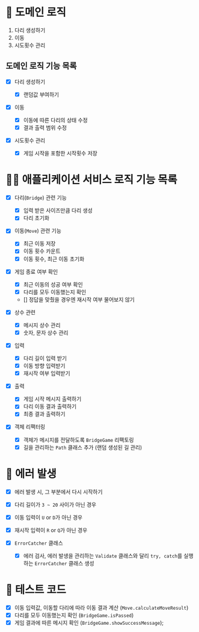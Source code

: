 # 🚀 도메인 로직

1. 다리 생성하기
2. 이동
3. 시도횟수 관리

## 도메인 로직 기능 목록

- [x] 다리 생성하기

  - [x] 랜덤값 부여하기

- [x] 이동

  - [x] 이동에 따른 다리의 상태 수정
  - [x] 결과 출력 범위 수정

- [x] 시도횟수 관리
  - [x] 게임 시작을 포함한 시작횟수 저장

# 🧑‍💻 애플리케이션 서비스 로직 기능 목록

- [x] 다리(`Bridge`) 관련 기능

  - [x] 입력 받은 사이즈만큼 다리 생성
  - [x] 다리 초기화

- [x] 이동(`Move`) 관련 기능

  - [x] 최근 이동 저장
  - [x] 이동 횟수 카운트
  - [x] 이동 횟수, 최근 이동 초기화

- [x] 게임 종료 여부 확인

  - [x] 최근 이동의 성공 여부 확인
  - [x] 다리를 모두 이동했는지 확인
  - [] 정답을 맞췄을 경우엔 재시작 여부 물어보지 않기

- [x] 상수 관련

  - [x] 메시지 상수 관리
  - [x] 숫자, 문자 상수 관리

- [x] 입력

  - [x] 다리 길이 입력 받기
  - [x] 이동 방향 입력받기
  - [x] 재시작 여부 입력받기

- [x] 출력

  - [x] 게임 시작 메시지 출력하기
  - [x] 다리 이동 결과 출력하기
  - [x] 최종 결과 출력하기

- [x] 객체 리팩터링
  - [x] 객체가 메시지를 전달하도록 `BridgeGame` 리팩토링
  - [x] 길을 관리하는 `Path` 클래스 추가 (랜덤 생성된 길 관리)

# 🚫 에러 발생

- [x] 에러 발생 시, 그 부분에서 다시 시작하기
- [x] 다리 길이가 `3 ~ 20` 사이가 아닌 경우
- [x] 이동 입력이 `U` or `D`가 아닌 경우
- [x] 재시작 입력이 `R` or `Q`가 아닌 경우

- [x] `ErrorCatcher` 클래스
  - [x] 에러 검사, 에러 발생을 관리하는 `Validate` 클래스와 달리 `try, catch`를 실행하는 `ErrorCatcher` 클래스 생성

# 🔖 테스트 코드

- [x] 이동 입력값, 이동할 다리에 따라 이동 결과 계산 (`Move.calculateMoveResult`)
- [x] 다리를 모두 이동했는지 확인 (`BridgeGame.isPassed`)
- [x] 게임 결과에 따른 메시지 확인 (`BridgeGame.showSuccessMessage`);
